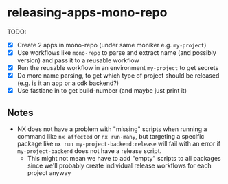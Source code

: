# releasing-apps-mono-repo

TODO:

- [x] Create 2 apps in mono-repo (under same moniker e.g. `my-project`)
- [x] Use workflows like `mono-repo` to parse and extract name (and possibly version) and pass it to a reusable workflow
- [x] Run the reusable workflow in an environment `my-project` to get secrets
- [x] Do more name parsing, to get which type of project should be released (e.g. is it an app or a cdk backend?)
- [x] Use fastlane in to get build-number (and maybe just print it)

## Notes

- NX does not have a problem with "missing" scripts when running a command like `nx affected` or `nx run-many`, but targeting a specific package like `nx run my-project-backend:release` will fail with an error if `my-project-backend` does not have a release script.
  - This might not mean we have to add "empty" scripts to all packages since we'll probably create individual release workflows for each project anyway
